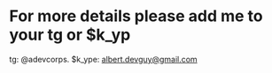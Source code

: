 # For more details please add me to your tg or $k_yp
tg: @adevcorps.
$k_ype: albert.devguy@gmail.com
